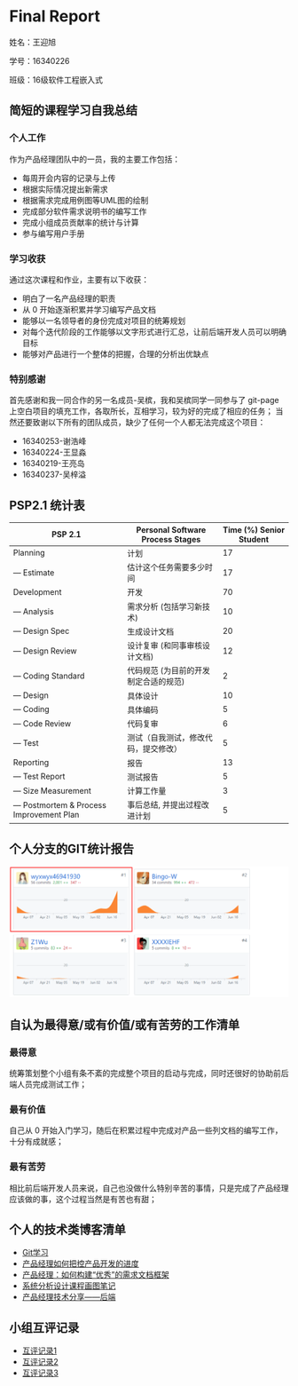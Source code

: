 # Final Report

姓名：王迎旭

学号：16340226

班级：16级软件工程嵌入式

## 简短的课程学习自我总结

### 个人工作

作为产品经理团队中的一员，我的主要工作包括：

* 每周开会内容的记录与上传
* 根据实际情况提出新需求
* 根据需求完成用例图等UML图的绘制
* 完成部分软件需求说明书的编写工作
* 完成小组成员贡献率的统计与计算
* 参与编写用户手册

### 学习收获

通过这次课程和作业，主要有以下收获：

- 明白了一名产品经理的职责
- 从 0 开始逐渐积累并学习编写产品文档
- 能够以一名领导者的身份完成对项目的统筹规划
- 对每个迭代阶段的工作能够以文字形式进行汇总，让前后端开发人员可以明确目标
- 能够对产品进行一个整体的把握，合理的分析出优缺点

### 特别感谢

首先感谢和我一同合作的另一名成员-吴槟，我和吴槟同学一同参与了 git-page 上空白项目的填充工作，各取所长，互相学习，较为好的完成了相应的任务；
当然还要致谢以下所有的团队成员，缺少了任何一个人都无法完成这个项目：

* 16340253-谢浩峰
* 16340224-王显淼
* 16340219-王亮岛
* 16340237-吴梓溢

## PSP2.1 统计表

| PSP 2.1                                 | Personal Software Process Stages      | Time (%) Senior Student |
| --------------------------------------- | ------------------------------------- | ----------------------- |
| Planning                                | 计划                                  | 17                      |
| — Estimate                              | 估计这个任务需要多少时间              | 17                      |
| Development                             | 开发                                  | 70                      |
| — Analysis                              | 需求分析 (包括学习新技术)             | 10                      |
| — Design Spec                           | 生成设计文档                          | 20                      |
| — Design Review                         | 设计复审 (和同事审核设计文档)         | 12                      |
| — Coding Standard                       | 代码规范 (为目前的开发制定合适的规范) | 2                       |
| — Design                                | 具体设计                              | 10                      |
| — Coding                                | 具体编码                              | 5                       |
| — Code Review                           | 代码复审                              | 6                       |
| — Test                                  | 测试（自我测试，修改代码，提交修改）  | 5                       |
| Reporting                               | 报告                                  | 13                      |
| — Test Report                           | 测试报告                              | 5                       |
| — Size Measurement                      | 计算工作量                            | 3                       |
| — Postmortem & Process Improvement Plan | 事后总结, 并提出过程改进计划          | 5                       |

## 个人分支的GIT统计报告

![1](imgs\贡献度截图.png)

## 自认为最得意/或有价值/或有苦劳的工作清单

### 最得意

统筹策划整个小组有条不紊的完成整个项目的启动与完成，同时还很好的协助前后端人员完成测试工作；

### 最有价值

自己从 0 开始入门学习，随后在积累过程中完成对产品一些列文档的编写工作，十分有成就感；

### 最有苦劳

相比前后端开发人员来说，自己也没做什么特别辛苦的事情，只是完成了产品经理应该做的事，这个过程当然是有苦也有甜；

## 个人的技术类博客清单

* [Git学习](<https://blog.csdn.net/wyxwyx469410930/article/details/82826608>)
* [产品经理如何把控产品开发的进度](<https://wyxwyx46941930.github.io/2019/06/24/%E4%BA%A7%E5%93%81%E7%BB%8F%E7%90%86%E5%A6%82%E4%BD%95%E6%8A%8A%E6%8E%A7%E4%BA%A7%E5%93%81%E5%BC%80%E5%8F%91%E7%9A%84%E8%BF%9B%E5%BA%A6/>)
* [产品经理：如何构建“优秀”的需求文档框架](<https://wyxwyx46941930.github.io/2019/06/24/%E4%BA%A7%E5%93%81%E6%96%87%E6%A1%A3%E6%A1%86%E6%9E%B6/>)
* [系统分析设计课程画图笔记](<https://wenku.baidu.com/view/456d027a6e1aff00bed5b9f3f90f76c660374c71>)
* [产品经理技术分享——后端](<https://wyxwyx46941930.github.io/2019/07/07/%E4%BA%A7%E5%93%81%E7%BB%8F%E7%90%86%E5%90%8E%E7%AB%AF%E6%8A%80%E6%9C%AF/>)

## 小组互评记录

- [互评记录1](<https://github.com/haowe-7/Dashboard/issues/12>)
- [互评记录2](<https://github.com/milkymoney/Dashboard/issues/11>)
- [互评记录3](<https://github.com/sysu-swsad-2019/Document/issues/2>)

